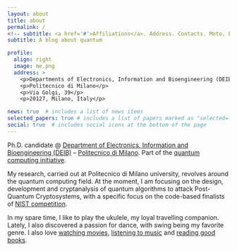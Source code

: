 ```yaml
---
layout: about
title: about
permalink: /
<!-- subtitle: <a href='#'>Affiliations</a>. Address. Contacts. Moto. Etc. -->
subtitle: A blog about quantum

profile:
  align: right
  image: me.png
  address: >
    <p>Departments of Electronics, Information and Bioengineering (DEIB) </p>
    <p>Politecnico di Milano</p>
    <p>Via Golgi, 39</p>
    <p>20127, Milano, Italy</p>

news: true  # includes a list of news items
selected_papers: true # includes a list of papers marked as "selected={true}"
social: true  # includes social icons at the bottom of the page
---
```


Ph.D. candidate @ [Department of Electronics, Information and Bioengineering (DEIB)](https://www.deib.polimi.it) – [Politecnico di Milano](https://www.polimi.it).
Part of the [quantum computing initiative](https://www.quantum.polimi.it).

My research, carried out at Politecnico di Milano university, revolves around
the quantum computing field. At the moment, I am focusing on the design,
development and cryptanalysis of quantum algorithms to attack Post-Quantum
Cryptosystems, with a specific focus on the code-based finalists of [NIST
competition](https://csrc.nist.gov/projects/post-quantum-cryptography).

In my spare time, I like to play the ukulele, my loyal travelling companion.
Lately, I also discovered a passion for dance, with swing being my favorite
genre. I also love [watching movies](https://letterboxd.com/tigerjack/),
[listening to
music](https://open.spotify.com/playlist/4aWxDlzZuOynhmmmXOHhDv?si=6192591721624709)
and [reading good books](https://www.goodreads.com/user/show/117405756-simone).
